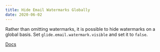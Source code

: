 ```yaml
---
title: Hide Email Watermarks Globally 
date: 2020-06-02
---
```


Rather than omitting watermarks, it is possible to hide watermarks on a global basis.
Set `glide.email.watermark.visible` and set it to `false`.

[Docs](https://docs.servicenow.com/bundle/orlando-servicenow-platform/page/administer/notification/task/t_HidingWatermarksGlobally.html)